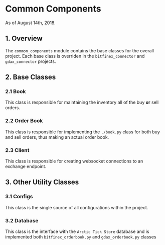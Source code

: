 # Common Components
As of August 14th, 2018.

## 1. Overview
The `common_components` module contains the base classes for the overall project. 
Each base class is overriden in the `bitfinex_connector` and `gdax_connector` projects. 

## 2. Base Classes

### 2.1 Book
This class is responsible for maintaining the inventory all of the buy **or** sell orders.

### 2.2 Order Book
This class is responsible for implementing the `./book.py` class for both buy and sell orders, 
thus making an actual order book.

### 2.3 Client
This class is responsible for creating websocket connections to an exchange endpoint.

## 3. Other Utility Classes

### 3.1 Configs
This class is the single source of all configurations within the project.

### 3.2 Database
This class is the interface with the `Arctic Tick Store` database and is 
implemented both `bitfinex_orderbook.py` and `gdax_orderbook.py` classes